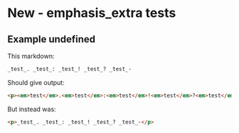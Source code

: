 # New - emphasis_extra tests

## Example undefined

This markdown:

```markdown
_test_. _test_: _test_! _test_? _test_-
```

Should give output:

```html
<p><em>test</em>.<em>test</em>:<em>test</em>!<em>test</em>?<em>test</em>-</p>
```

But instead was:

```html
<p>_test_. _test_: _test_! _test_? _test_-</p>
```
